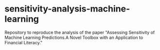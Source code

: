 # sensitivity-analysis-machine-learning
Repository to reproduce the analysis of the paper "Assessing Sensitivity of Machine Learning Predictions.A Novel Toolbox with an Application to Financial Literacy."
